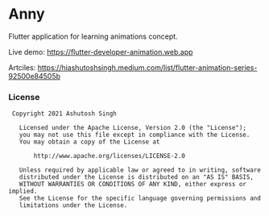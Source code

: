 # Anny

Flutter application for learning animations concept.

Live demo: https://flutter-developer-animation.web.app

Artciles: https://hiashutoshsingh.medium.com/list/flutter-animation-series-92500e84505b

### License

```
 Copyright 2021 Ashutosh Singh

   Licensed under the Apache License, Version 2.0 (the "License");
   you may not use this file except in compliance with the License.
   You may obtain a copy of the License at

       http://www.apache.org/licenses/LICENSE-2.0

   Unless required by applicable law or agreed to in writing, software
   distributed under the License is distributed on an "AS IS" BASIS,
   WITHOUT WARRANTIES OR CONDITIONS OF ANY KIND, either express or implied.
   See the License for the specific language governing permissions and
   limitations under the License.
   
```




